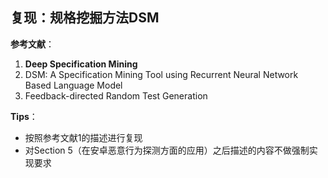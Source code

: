 ## 复现：规格挖掘方法DSM  

**参考文献**：

1. **Deep Specification Mining**
2. DSM: A Specification Mining Tool using Recurrent Neural Network Based Language Model  
3. Feedback-directed Random Test Generation  

**Tips**：

- 按照参考文献1的描述进行复现
- 对Section 5（在安卓恶意行为探测方面的应用）之后描述的内容不做强制实现要求


